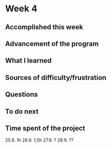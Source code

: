 Week 4
====== 

Accomplished this week
----------------------

Advancement of the program
--------------------------

What I learned
--------------


Sources of difficulty/frustration
---------------------------------

Questions
---------

To do next
----------

Time spent of the project
-------------------------
25.9. 1h 
26.9. 1,5h
27.9. ? 
28.9. ??


